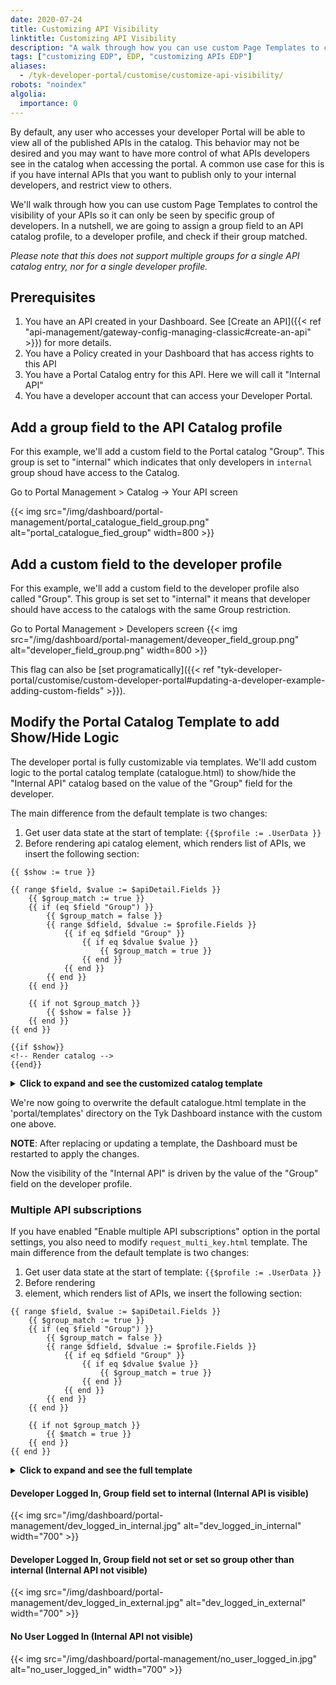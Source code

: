 ```yaml
---
date: 2020-07-24
title: Customizing API Visibility
linktitle: Customizing API Visibility
description: "A walk through how you can use custom Page Templates to control the visibility of your APIs so it can only be seen by specific group of developers."
tags: ["customizing EDP", EDP, "customizing APIs EDP"]
aliases:
  - /tyk-developer-portal/customise/customize-api-visibility/
robots: "noindex"
algolia:
  importance: 0
---
```


By default, any user who accesses your developer Portal will be able to view all of the published APIs in the catalog. This behavior may not be desired and you may want to have more control of what APIs developers see in the catalog when accessing the portal. A common use case for this is if you have internal APIs that you want to publish only to your internal developers, and restrict view to others.

We'll walk through how you can use custom Page Templates to control the visibility of your APIs so it can only be seen by specific group of developers.
In a nutshell, we are going to assign a group field to an API catalog profile, to a developer profile, and check if their group matched. 

*Please note that this does not support multiple groups for a single API catalog entry, nor for a single developer profile.* 

## Prerequisites
1. You have an API created in your Dashboard. See [Create an API]({{< ref "api-management/gateway-config-managing-classic#create-an-api" >}}) for more details.
2. You have a Policy created in your Dashboard that has access rights to this API
3. You have a Portal Catalog entry for this API. Here we will call it "Internal API"
4. You have a developer account that can access your Developer Portal. 

## Add a group field to the API Catalog profile

For this example, we'll add a custom field to the Portal catalog "Group". This group is set to "internal" which indicates that only developers in `internal` group shoud have access to the Catalog.

Go to Portal Management > Catalog -> Your API screen

{{< img src="/img/dashboard/portal-management/portal_catalogue_field_group.png" alt="portal_catalogue_fied_group" width=800 >}}


## Add a custom field to the developer profile

For this example, we'll add a custom field to the developer profile also called "Group". This group is set set to "internal" it means that developer should have access to the catalogs with the same Group restriction. 

Go to Portal Management > Developers screen
{{< img src="/img/dashboard/portal-management/deveoper_field_group.png" alt="developer_field_group.png" width=800 >}}


This flag can also be [set programatically]({{< ref "tyk-developer-portal/customise/custom-developer-portal#updating-a-developer-example-adding-custom-fields" >}}).


## Modify the Portal Catalog Template to add Show/Hide Logic

The developer portal is fully customizable via templates. We'll add custom logic to the portal catalog template (catalogue.html) to show/hide the "Internal API" catalog based on the value of the "Group" field for the developer.  

The main difference from the default template is two changes:
1. Get user data state at the start of template: `{{$profile := .UserData }}`
2. Before rendering api catalog element, which renders list of APIs, we insert the following section:

```go-html-template
{{ $show := true }}

{{ range $field, $value := $apiDetail.Fields }}
	{{ $group_match := true }}
	{{ if (eq $field "Group") }}
		{{ $group_match = false }}
		{{ range $dfield, $dvalue := $profile.Fields }}
			{{ if eq $dfield "Group" }}
				{{ if eq $dvalue $value }}
					{{ $group_match = true }}
				{{ end }}
			{{ end }}
		{{ end }}
	{{ end }}

	{{ if not $group_match }}
		{{ $show = false }}
	{{ end }}
{{ end }}

{{if $show}}
<!-- Render catalog -->
{{end}}
```

<details>
<summary><b>Click to expand and see the customized catalog template</b></summary>

```go-html-template
{{ define "cataloguePage" }} {{ $org_id := .OrgId}} {{ template "header" .}}
{{ $page := .}}
{{$profile := .UserData }}
<body>
  {{ template "navigation" . }}
  <div>
    <!-- Main content here -->
    <div class="container" style="margin-top:80px;">
      <div class="row">
        <h1>API Catalog</h1>
      </div>
      {{ if .Error }}
      <div class="row">
        <div class="col-md-7 center">
          <div class="alert alert-danger text-center col-lg-8 col-lg-offset-2 success-page error">Error while loading data</div>
        </div>
      </div>
      {{ end }}
      <div class="row catalogues-list">
        {{$internal := index .UserData.Fields "internal"}}

        {{ if .Data.APIS }} {{ range $index, $apiDetail := .Data.APIS}} {{ if $apiDetail.Show }}

        {{ $show := true }}

        {{ range $field, $value := $apiDetail.Fields }}
          {{ $group_match := true }}
          {{ if (eq $field "Group") }}
            {{ $group_match = false }}
            {{ range $dfield, $dvalue := $profile.Fields }}
              {{ if eq $dfield "Group" }}
                {{ if eq $dvalue $value }}
                  {{ $group_match = true }}
                {{ end }}
              {{ end }}
            {{ end }}
          {{ end }}

          {{ if not $group_match }}
            {{ $show = false }}
          {{ end }}
        {{ end }}

        {{if $show}}
        <div class="col-md-4">
          <h2>
            <span>{{$apiDetail.Name}}</span>
            <span class="badge badge-primary">{{$apiDetail.AuthType}}</span>
          </h2>
          <p>{{$apiDetail.LongDescription | markDown}}</p>
          {{ if $apiDetail.Documentation }}
          <a href="{{ $page.PortalRoot }}apis/{{$apiDetail.Documentation}}/documentation/" class="btn btn-info catalogue">
          <span class="glyphicon glyphicon-book" aria-hidden="true"></span>&nbsp; View documentation
          </a>
          <br/>
          {{ end }}
          {{if eq $apiDetail.Version "" }}
          {{if eq $apiDetail.IsKeyless false}}
          <a href="{{if $page.PortalConfig.EnableMultiSelection}}{{ $page.PortalRoot }}member/apis/request?policy_id={{$apiDetail.APIID}}{{else}}{{ $page.PortalRoot }}member/apis/{{$apiDetail.APIID}}/request{{end}}" class="btn btn-success catalogue">
          <span class="glyphicon glyphicon-ok-sign" aria-hidden="true"></span>&nbsp; Request an API key
          </a>
          {{ end }}
          {{ else }}
          {{if eq $apiDetail.IsKeyless false}}
          <a href="{{if $page.PortalConfig.EnableMultiSelection}}{{ $page.PortalRoot }}member/policies/request?policy_id={{$apiDetail.PolicyID}}{{else}}{{ $page.PortalRoot }}member/policies/{{$apiDetail.PolicyID}}/request{{end}}" class="btn btn-success catalogue">
          <span class="glyphicon glyphicon-ok-sign" aria-hidden="true"></span>&nbsp; Request an API key
          </a>
          {{ end }}
          {{ end }}
        </div>
        {{ end }}
        {{ end }} {{ end }}
      </div>
      {{ else }}
      <div class="row">
        <p>
          <em>It looks like there are no APIs in the Catalog.</em>
        </p>
      </div>
      {{ end }}
    </div>
  </div>
  {{ template "footer" .}}
  </div>
  <!-- /container -->
  {{ template "scripts" .}}
</body>
</html>
{{ end }}


```
</details>

We're now going to overwrite the default catalogue.html template in the 'portal/templates' directory on the Tyk Dashboard instance with the custom one above.

**NOTE**: After replacing or updating a template, the Dashboard must be restarted to apply the changes.

Now the visibility of the "Internal API" is driven by the value of the "Group" field on the developer profile.

### Multiple API subscriptions
If you have enabled "Enable multiple API subscriptions" option in the portal settings, you also need to modify `request_multi_key.html` template. 
The main difference from the default template is two changes:
1. Get user data state at the start of template: `{{$profile := .UserData }}`
2. Before rendering <li> element, which renders list of APIs, we insert the following section:
```go-html-template
{{ range $field, $value := $apiDetail.Fields }}
	{{ $group_match := true }}
	{{ if (eq $field "Group") }}
		{{ $group_match = false }}
		{{ range $dfield, $dvalue := $profile.Fields }}
			{{ if eq $dfield "Group" }}
				{{ if eq $dvalue $value }}
					{{ $group_match = true }}
				{{ end }}
			{{ end }}
		{{ end }}
	{{ end }}

	{{ if not $group_match }}
		{{ $match = true }}
	{{ end }}
{{ end }}
```

<details>
<summary><b>Click to expand and see the full template</b></summary>

```go-html-template
{{ define "requestMultiKey" }} {{ template "header" .}}
{{$catalogue := .Catalogue}}
{{$catalogues := .Catalogues}}
{{$key := .Key}}
{{$modifyKey := false}}
{{$addKey := true}}
{{if .Key}}{{$modifyKey = true}}{{$addKey = false}}{{end}}
{{$profile := .UserData }}
<body>
  <div>
    <div class="page-header">
      <div class="page-header-container">
        <div class="title text-center">
          {{ if .Key }}
          <h1>Modify API Key</h1>
          {{ else }}
          <h1>Request API Key</h1>
          {{ end }}
        </div>
      </div>
    </div>
    <div
      class="container content-wrapper key-request-flow-wrapper"
      data-fixed-api="{{$catalogue}}"
      data-key-req-fields-length="{{len .PortalConfig.KeyRequestFields}}"
    >
      <div class="row text-center">
        <div class="col-lg-12 text-center">
          {{ if .Error }}
          <div class="alert alert-danger">
            {{.Error}}
          </div>
          {{ end }}
          {{ if not .DenyRequest }}
          <ol class="breadcrumb">
            <li class="cogs active "><a href="#choose-api" data-toggle="tab" aria-controls="choose-api" role="tab" title="Select API">Select API</a></li>
            <li class="info disabled"><a href="#details" data-toggle="tab" aria-controls="details" role="tab" title="Enter details">Enter details</a></li>
            <li class="check "><a href="#complete" data-toggle="tab" aria-controls="complete" role="tab" title="Complete">Final step</a></li>
          </ol>
          {{ end }}
        </div>
      </div>
      {{ if not .DenyRequest }}
      <form action="" method="POST" enctype="multipart/form-data">
        <div class="alert alert-danger no-items-error" style="display: none">
          You need to select at least an API for a key.
        </div>
        <div class="choose-api-wrapper auth-apis text-center">
          <div class="selectable-list-component">
            <h3 class="selected-items-title text-left">Selected APIs</h3>
            {{if .Key}}
            <p class="text-left"> List of APIs the key access</p>
            {{else}}
            <p class="text-left"> List of APIs the key will be generated for </p>
            {{end}}
            <div class="alert alert-info no-selected-api-msg">No selected APIs</div>
            <ol class="selected-items items-list list-group">
              {{range $index, $cat := $catalogues}}
              <li
                class="list-group-item item active clickable-item"
                data-auth-type="{{$cat.AuthType}}"
                data-use-certificate="{{$cat.UseCertificate}}"
              >
                <div class="details-container">
                  <input type="checkbox" name="apply_policies[]" checked="checked" value="{{$cat.PolicyID}}" />
                  <button type="button" class="btn btn-success add-item-btn"><span class="fa fa-check"></span>
                  <br>Select API</button>
                  <button type="button" class="btn btn-danger remove-item-btn"><span class="fa fa-times"></span>
                  <br>Remove API</button>
                  <span class="item-title">{{$cat.Name}}</span>
                  <span class="badge badge-primary">{{$cat.AuthType}}</span>
                </div>
              </li>
              {{end}}
            </ol>
            <h3 class="text-left">Available APIs to connect</h3>
            <p class="text-left">List of APIs availble for key request. Once an API is selected the entire list is filtered by the selected APIs authentication type.</p>
            <div class="alert alert-info no-available-apis-msg">No APIs available for selection</div>
            <ol class="selectable-list items-list list-group">
              {{$authType := $catalogue.AuthType}}
              {{ range $index, $apiDetail := .APIS}}
              {{ if $apiDetail.Show }}
              {{ if ne $apiDetail.AuthType "oauth"}}

              {{ $match := false }}
              {{ range $cid, $cat := $catalogues }}
                {{if eq $apiDetail.PolicyID $cat.PolicyID}}
                  {{ $match = true }}
                {{end}}
              {{end}}

              {{ range $field, $value := $apiDetail.Fields }}
                {{ $group_match := true }}
                {{ if (eq $field "Group") }}
                  {{ $group_match = false }}
                  {{ range $dfield, $dvalue := $profile.Fields }}
                    {{ if eq $dfield "Group" }}
                      {{ if eq $dvalue $value }}
                        {{ $group_match = true }}
                      {{ end }}
                    {{ end }}
                  {{ end }}
                {{ end }}

                {{ if not $group_match }}
                  {{ $match = true }}
                {{ end }}
              {{ end }}

              {{ if and (ne $match true) (or $addKey (eq $apiDetail.AuthType $authType)) }}
                <li
                  class="list-group-item item clickable-item"
                  data-id="{{$apiDetail.PolicyID}}"
                  data-auth-type="{{$apiDetail.AuthType}}"
                  data-use-certificate="{{$apiDetail.UseCertificate}}"
                  style="{{if ne $apiDetail.AuthType $authType }}display:none{{end}}"
                >
                <div class="details-container">
                  <input type="checkbox" name="apply_policies[]" value="{{$apiDetail.PolicyID}}" />
                  <button type="button" class="btn btn-success add-item-btn"><span class="fa fa-check"></span>
                  <br>Select API</button>
                  <button type="button" class="btn btn-danger remove-item-btn"><span class="fa fa-times"></span>
                  <br>Remove API</button>
                  <span class="item-title">{{$apiDetail.Name}}</span>
                  <span class="badge badge-primary">{{$apiDetail.AuthType}}</span>
                </div>
              </li>
              {{end}}
              {{end}}
              {{end}}
              {{end}}
            </ol>
          </div>
          <ul class="list-inline">
            <li class="pull-left">
              <a href="{{ .PortalRoot }}apis/" class="btn btn-success outline">Back to Api Catalogue</a>
            </li>
            <li class="pull-right">
              <button type="button" class="btn btn-success next-auth-step" style="display: none">Save and continue</button>
              <button type="submit" class="btn btn-success request-key-btn req-key-btn-first-step" style="display: none">Request key</button>
            </li>
          </ul>
        </div>
        <div class="request-key-form">
          <input type="hidden" name="csrf_token" value="{{ .Token }}">
          {{if gt (len .PortalConfig.KeyRequestFields) 0 }}
          <h3 class="text-left">Key request form</h3>
          {{ range $fieldname := .PortalConfig.KeyRequestFields }}
          <div class="form-group">
            <label for="{{$fieldname}}">{{$fieldname}}</label>
            <input type="text" class="form-control" id="{{$fieldname}}" name="{{$fieldname}}" placeholder="">
          </div>
          {{ end }}
          {{ end }}
          {{ if $catalogue }}
          <div class="jwt-form" style="display: none">
            <h3 class="text-left">JWT secret</h3>
            <div class="form-group">
              <p>
                This API is configured to validate against JSON Web Tokens, in order for this to work, we will need to know your HMAC Secret OR a valid RSA public key, please enter this below as part of your key request.
              </p>
              <label>Signature validation key:</label>
              <textarea rows="10" class="form-control" id="jwt_secret" name="jwt_secret" placeholder="" value="" style="font-family: monospace;"></textarea>
            </div>
          </div>
          <div class="use-certificate-form" style="display: none">
            <h3 class="text-left">Certificate</h3>
            <div class="form-group">
          	  <label>Upload your public client certificate in PEM format:</label>
          	  <textarea rows="10" class="form-control" id="certificate_upload" name="certificate" placeholder="" value="" style="font-family: monospace;"></textarea>
        	  </div>
          </div>
          {{ end }}
          <ul class="list-inline">
            <li class="pull-left">
              <button type="button" class="btn btn-success prev-auth-step outline">Back to Apis list</button>
            </li>
            <li class="pull-right">
              {{if $addKey}}
              <button type="submit" class="btn btn-success request-key-btn">Request key</button>
              {{else}}
              <button type="submit" class="btn btn-success request-key-btn">Request key changes</button>
              {{end}}
            </li>
          </ul>
        </div>
      </form>
      {{ end }}
    </div>
  </div>
  {{ template "navigation" . }}
  {{ template "footer" .}}
  <!-- /container -->
  {{ template "scripts" .}}
</body>
</html>
{{ end }}
```
</details>

#### Developer Logged In, Group field set to internal (Internal API is visible)
{{< img src="/img/dashboard/portal-management/dev_logged_in_internal.jpg" alt="dev_logged_in_internal" width="700" >}}

#### Developer Logged In, Group field not set or set so group other than internal (Internal API not visible)
{{< img src="/img/dashboard/portal-management/dev_logged_in_external.jpg" alt="dev_logged_in_external" width="700" >}}

#### No User Logged In (Internal API not visible)
{{< img src="/img/dashboard/portal-management/no_user_logged_in.jpg" alt="no_user_logged_in" width="700" >}}
